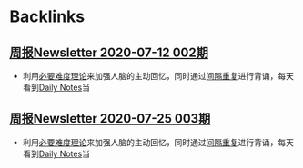 
# Backlinks
## [周报Newsletter 2020-07-12 002期](<周报Newsletter 2020-07-12 002期.md>)
- 利用[必要难度理论](<必要难度理论.md>)来加强人脑的主动回忆，同时通过[间隔重复](<间隔重复.md>)进行背诵，每天看到[Daily Notes](<Daily Notes.md>)当

## [周报Newsletter 2020-07-25 003期](<周报Newsletter 2020-07-25 003期.md>)
- 利用[必要难度理论](<必要难度理论.md>)来加强人脑的主动回忆，同时通过[间隔重复](<间隔重复.md>)进行背诵，每天看到[Daily Notes](<Daily Notes.md>)当

